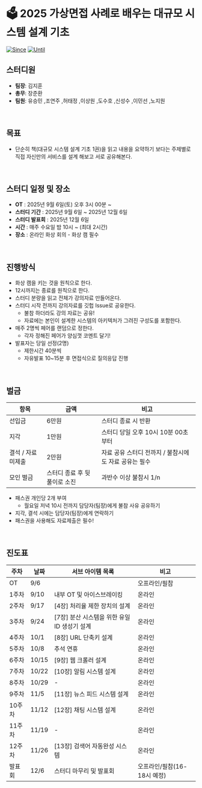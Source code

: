 # 🗳️ 2025 가상면접 사례로 배우는 대규모 시스템 설계 기초

[![Since](https://img.shields.io/badge/since-2025.09.06-A9F5F2.svg?&edge_flat=false)](https://github.com/JAVACAFE-STUDY/2025-system-design-interview)
[![Until](https://img.shields.io/badge/since-2025.12.06-A9AFF0.svg?&edge_flat=false)](https://github.com/JAVACAFE-STUDY/2025-system-design-interview)

## 스터디원

- **팀장**: 김지훈
- **총무**: 장준환
- **팀원**: 유승민 ,조연주 ,허태정 ,이상원 ,도수호 ,신성수 ,이민선 ,노지원

<br />

## 목표

- 단순히 책(대규모 시스템 설계 기초 1권)을 읽고 내용을 요약하기 보다는
  주제별로 직접 자신만의 서비스를 설계 해보고 서로 공유해본다.

<br />

## 스터디 일정 및 장소

- **OT** : 2025년 9월 6일(토) 오후 3시 00분 ~
- **스터디 기간** : 2025년 9월 6일 ~ 2025년 12월 6일
- **스터디 발표회** : 2025년 12월 6일
- **시간** : 매주 수요일 밤 10시 ~ (최대 2시간)
- **장소** : 온라인 화상 회의 - 화상 캠 필수

<br />

## 진행방식
- 화상 캠을 키는 것을 원칙으로 한다.
- 12시까지는 종료를 원칙으로 한다.
- 스터디 분량을 읽고 전체가 강의자료 만들어온다.
- 스터디 시작 전까지 강의자료를 깃헙 Issue로 공유한다.
    - 불참 하더라도 강의 자료는 공유!
    - 자료에는 본인이 설계한 시스템의 아키텍처가 그려진 구성도를 포함한다.
- 매주 2명씩 페어를 랜덤으로 정한다.
    - 각자 정해진 페어가 양심껏 코멘트 달기!
- 발표자는 당일 선정(2명)
    - 제한시간 40분씩
    - 자유발표 10~15분 후 면접식으로 질의응답 진행

<br />

##  벌금

| 항목               | 금액                         | 비고                              |
| ------------------ | ---------------------------- |---------------------------------|
| 선입금             | 6만원                        | 스터디 종료 시 반환                     |
| 지각               | 1만원                        | 스터디 당일 오후 10시 10분 00초부터         |
| 결석 / 자료 미제출 | 2만원                        | 자료 공유 스터디 전까지 / 불참시에도 자료 공유는 필수 |
| 모인 벌금          | 스터디 종료 후 뒷풀이로 소진 | 과반수 이상 불참시 1/n                  |

- 패스권 개인당 2개 부여
    - 월요일 저녁 10시 전까지 담당자(팀장)에게 불참 사유 공유하기
- 지각, 결석 시에는 담당자(팀장)에게 연락하기
- 패스권을 사용해도 자료제출은 필수!
<br />

##  진도표

| 주차   | 날짜    | 서브 아이템 목록                    | 비고     |
|------|-------|------------------------------| -------- |
| OT   | 9/6   |                              | 오프라인/필참 |
| 1주차  | 9/10  | 내부 OT 및 아이스브레이킹              | 온라인   |
| 2주차  | 9/17  | [4장] 처리율 제한 장치의 설계           | 온라인   |
| 3주차  | 9/24  | [7장] 분산 시스템을 위한 유일 ID 생성기 설계 | 온라인   |
| 4주차  | 10/1  | [8장] URL 단축키 설계                        | 온라인   |
| 5주차  | 10/8  | 추석 연휴              | 온라인   |
| 6주차  | 10/15 | [9장] 웹 크롤러 설계                | 온라인   |
| 7주차  | 10/22 | [10장] 알림 시스템 설계                            | 온라인   |
| 8주차  | 10/29 | -              | 온라인   |
| 9주차  | 11/5  | [11장] 뉴스 피드 시스템 설계              | 온라인   |
| 10주차 | 11/12 | [12장] 채팅 시스템 설계                            | 온라인   |
| 11주차 | 11/19 | -                 | 온라인   |
| 12주차 | 11/26 | [13장] 검색어 자동완성 시스템                 | 온라인   |
| 발표회  | 12/6  |           스터디 마무리 및 발표회                   | 오프라인/필참(16-18시 예정) |

<br />
